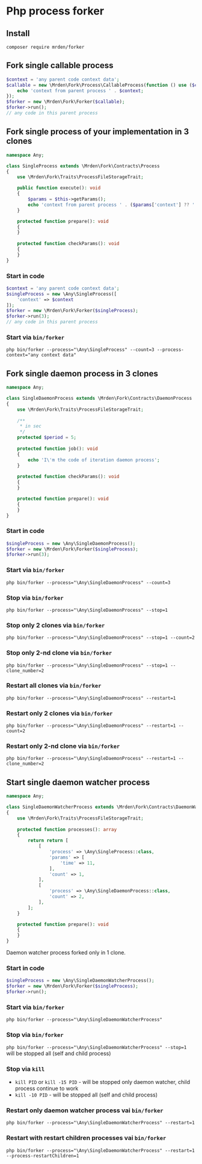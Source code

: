# Php process forker

## Install

`composer require mrden/forker`

## Fork single callable process

```php
$context = 'any parent code context data';
$callable = new \Mrden\Fork\Process\CallableProcess(function () use ($context) {
    echo 'context from parent process ' . $context;
});
$forker = new \Mrden\Fork\Forker($callable);
$forker->run();
// any code in this parent process
```

## Fork single process of your implementation in 3 clones

```php
namespace Any;

class SingleProcess extends \Mrden\Fork\Contracts\Process
{
    use \Mrden\Fork\Traits\ProcessFileStorageTrait;

    public function execute(): void
    {
        $params = $this->getParams();
        echo 'context from parent process ' . ($params['context'] ?? '');
    }

    protected function prepare(): void
    {
    }
    
    protected function checkParams(): void
    {
    }
}
```
### Start in code
```php
$context = 'any parent code context data';
$singleProcess = new \Any\SingleProcess([
    'context' => $context
]);
$forker = new \Mrden\Fork\Forker($singleProcess);
$forker->run(3);
// any code in this parent process
```
### Start via `bin/forker`
`php bin/forker --process="\Any\SingleProcess" --count=3 --process-context="any context data"`

## Fork single daemon process in 3 clones
```php
namespace Any;

class SingleDaemonProcess extends \Mrden\Fork\Contracts\DaemonProcess
{
    use \Mrden\Fork\Traits\ProcessFileStorageTrait;
    
    /**
     * in sec
     */
    protected $period = 5;
    
    protected function job(): void
    {
        echo 'I\'m the code of iteration daemon process';
    }
    
    protected function checkParams(): void
    {
    }

    protected function prepare(): void
    {
    }
}
```
### Start in code
```php
$singleProcess = new \Any\SingleDaemonProcess();
$forker = new \Mrden\Fork\Forker($singleProcess);
$forker->run(3);
```
### Start via `bin/forker`
`php bin/forker --process="\Any\SingleDaemonProcess" --count=3`

### Stop via `bin/forker`
`php bin/forker --process="\Any\SingleDaemonProcess" --stop=1`

### Stop only 2 clones via `bin/forker`
`php bin/forker --process="\Any\SingleDaemonProcess" --stop=1 --count=2`

### Stop only 2-nd clone via `bin/forker`
`php bin/forker --process="\Any\SingleDaemonProcess" --stop=1 --clone_number=2`

### Restart all clones via `bin/forker` 
`php bin/forker --process="\Any\SingleDaemonProcess" --restart=1`

### Restart only 2 clones via `bin/forker`
`php bin/forker --process="\Any\SingleDaemonProcess" --restart=1 --count=2`

### Restart only 2-nd clone via `bin/forker`
`php bin/forker --process="\Any\SingleDaemonProcess" --restart=1 --clone_number=2`

## Start single daemon watcher process
```php
namespace Any;

class SingleDaemonWatcherProcess extends \Mrden\Fork\Contracts\DaemonWatcherProcess
{
    use \Mrden\Fork\Traits\ProcessFileStorageTrait;
    
    protected function processes(): array
    {
        return return [
            [
                'process' => \Any\SingleProcess::class,
                'params' => [
                    'time' => 11,
                ],
                'count' => 1,
            ],
            [
                'process' => \Any\SingleDaemonProcess::class,
                'count' => 2,
            ],
        ];
    }

    protected function prepare(): void
    {
    }
}
```
Daemon watcher process forked only in 1 clone.

### Start in code
```php
$singleProcess = new \Any\SingleDaemonWatcherProcess();
$forker = new \Mrden\Fork\Forker($singleProcess);
$forker->run();
```

### Start via `bin/forker`
`php bin/forker --process="\Any\SingleDaemonWatcherProcess"`

### Stop via `bin/forker`
`php bin/forker --process="\Any\SingleDaemonWatcherProcess" --stop=1`
will be stopped all (self and child process)

### Stop via `kill`
* `kill PID` or `kill -15 PID` - will be stopped only daemon watcher, child process continue to work
* `kill -10 PID` - will be stopped all (self and child process)

### Restart only daemon watcher process vai `bin/forker`
`php bin/forker --process="\Any\SingleDaemonWatcherProcess" --restart=1`

### Restart with restart children processes vai `bin/forker`
`php bin/forker --process="\Any\SingleDaemonWatcherProcess" --restart=1 --process-restartChildren=1`